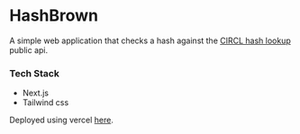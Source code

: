 # HashBrown

A simple web application that checks a hash against the [CIRCL hash lookup](https://circl.lu/services/hashlookup/) public api.

### Tech Stack
- Next.js
- Tailwind css

Deployed using vercel [here](https://hashbrown-ktmviyvp7-dev-avisingh.vercel.app/).
